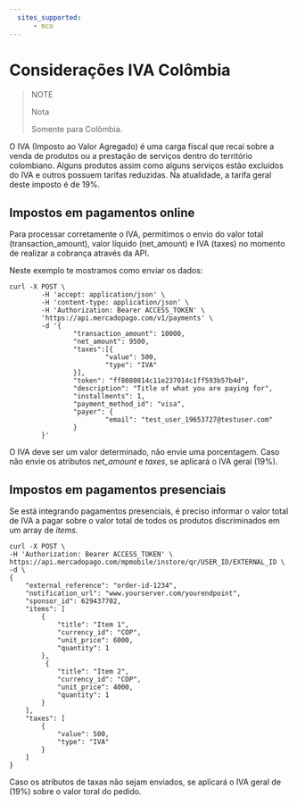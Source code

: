 ```yaml
---
  sites_supported:
      - mco
---
```


# Considerações IVA Colômbia

> NOTE
>
> Nota
>
> Somente para Colômbia.

O IVA (Imposto ao Valor Agregado) é uma carga fiscal que recai sobre a venda de produtos ou a prestação de serviços dentro do território colombiano. Alguns produtos assim como alguns serviços estão excluídos do IVA e outros possuem tarifas reduzidas. Na atualidade, a tarifa geral deste imposto é de 19%.

## Impostos em pagamentos online

Para processar corretamente o IVA, permitimos o envio do valor total (transaction_amount), valor líquido (net_amount) e IVA (taxes) no momento de realizar a cobrança através da API.

Neste exemplo te mostramos como enviar os dados:

```curl
curl -X POST \
        -H 'accept: application/json' \
        -H 'content-type: application/json' \
        -H 'Authorization: Bearer ACCESS_TOKEN' \
        'https://api.mercadopago.com/v1/payments' \
        -d '{
                "transaction_amount": 10000,
                "net_amount": 9500,
                "taxes":[{
                        "value": 500,
                        "type": "IVA"
                }],
                "token": "ff8080814c11e237014c1ff593b57b4d",
                "description": "Title of what you are paying for",
                "installments": 1,
                "payment_method_id": "visa",
                "payer": {
                        "email": "test_user_19653727@testuser.com"
                }
        }'
```

O IVA deve ser um valor determinado, não envie uma porcentagem. Caso não envie os atributos _net_amount_ e _taxes_, se aplicará o IVA geral (19%).

## Impostos em pagamentos presenciais

Se está integrando pagamentos presenciais, é preciso informar o valor total de IVA a pagar sobre o valor total de todos os produtos discriminados em um array de *items*.

```curl
curl -X POST \
-H 'Authorization: Bearer ACCESS_TOKEN' \
https://api.mercadopago.com/mpmobile/instore/qr/USER_ID/EXTERNAL_ID \
-d \
{
    "external_reference": "order-id-1234",
    "notification_url": "www.yourserver.com/yourendpoint",
    "sponsor_id": 629437702,
    "items": [
        {
            "title": "Item 1",
            "currency_id": "COP",
            "unit_price": 6000,
            "quantity": 1
        },
         {
            "title": "Item 2",
            "currency_id": "COP",
            "unit_price": 4000,
            "quantity": 1
        }
    ],
    "taxes": [
        {
            "value": 500,
            "type": "IVA"
        }
    ]
}
```

Caso os atributos de taxas não sejam enviados, se aplicará o IVA geral de (19%) sobre o valor toral do pedido.
